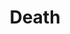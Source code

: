 ---
pid: LLP154
title: Death
location_transcription: 
zipcode: 
outside_phl: 
neighborhood: 
age: '12'
age_range: 6-13
instagram: 
image_file_name: LLP_154.jpg
proposal_transcription: Six Different genders dying in completely different ways as
  a statue because lots of people has died tragedy.  A lady killing herself from being
  bullied; two kids dying violence of dumb problems; also a man of being killed by
  police.
topic: Culture,Social Justice,Violence
topic_summary: 0, 0, 0
type: Sculpture Statue
keywords_other: 
credit: Aries
image_labels: 
twitter: 
facebook: 
permalink: "/monuments/llp154/"
layout: item-page
---